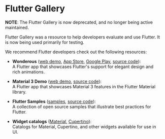 # Flutter Gallery

**NOTE**: The Flutter Gallery is now deprecated, and no longer being active maintained.

Flutter Gallery was a resource to help developers evaluate and use Flutter.
It is now being used primarily for testing.

We recommend Flutter developers check out the following resources:

* **Wonderous**
([web demo](https://wonderous.app/web/),
[App Store](https://apps.apple.com/us/app/wonderous/id1612491897),
[Google Play](https://play.google.com/store/apps/details?id=com.gskinner.flutter.wonders),
[source code](https://github.com/gskinnerTeam/flutter-wonderous-app)):<br>
A Flutter app that showcases Flutter's support for elegant design and rich animations.

* **Material 3 Demo**
([web demo](https://flutter.github.io/samples/web/material_3_demo/),
[source code](https://github.com/flutter/samples/tree/main/material_3_demo)):<br>
A Flutter app that showcases Material 3 features in the Flutter Material library.

* **Flutter Samples**
([samples](https://flutter.github.io/samples), [source code](https://github.com/flutter/samples)):<br>
A collection of open source samples that illustrate best practices for Flutter.

* **Widget catalogs**
([Material](https://docs.flutter.dev/ui/widgets/material), [Cupertino](https://docs.flutter.dev/ui/widgets/cupertino)):<br>
Catalogs for Material, Cupertino, and other widgets available for use in UI.
